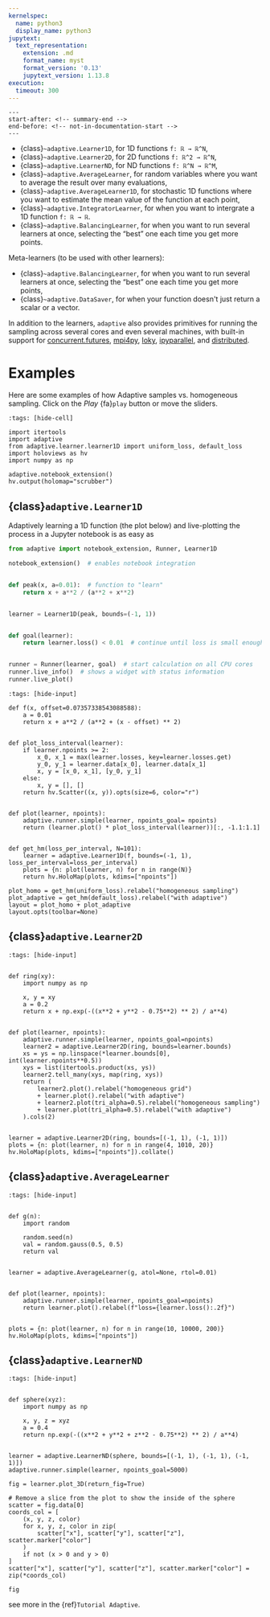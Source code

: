 ```yaml
---
kernelspec:
  name: python3
  display_name: python3
jupytext:
  text_representation:
    extension: .md
    format_name: myst
    format_version: '0.13'
    jupytext_version: 1.13.8
execution:
  timeout: 300
---
```


```{include} ../../README.md
---
start-after: <!-- summary-end -->
end-before: <!-- not-in-documentation-start -->
---
```

- {class}`~adaptive.Learner1D`, for 1D functions `f: ℝ → ℝ^N`,
- {class}`~adaptive.Learner2D`, for 2D functions `f: ℝ^2 → ℝ^N`,
- {class}`~adaptive.LearnerND`, for ND functions `f: ℝ^N → ℝ^M`,
- {class}`~adaptive.AverageLearner`, for random variables where you want to average the result over many evaluations,
- {class}`~adaptive.AverageLearner1D`, for stochastic 1D functions where you want to estimate the mean value of the function at each point,
- {class}`~adaptive.IntegratorLearner`, for when you want to intergrate a 1D function `f: ℝ → ℝ`.
- {class}`~adaptive.BalancingLearner`, for when you want to run several learners at once, selecting the “best” one each time you get more points.

Meta-learners (to be used with other learners):

- {class}`~adaptive.BalancingLearner`, for when you want to run several learners at once, selecting the “best” one each time you get more points,
- {class}`~adaptive.DataSaver`, for when your function doesn't just return a scalar or a vector.

In addition to the learners, `adaptive` also provides primitives for running the sampling across several cores and even several machines, with built-in support for
[concurrent.futures](https://docs.python.org/3/library/concurrent.futures.html),
[mpi4py](https://mpi4py.readthedocs.io/en/stable/mpi4py.futures.html),
[loky](https://loky.readthedocs.io/en/stable/),
[ipyparallel](https://ipyparallel.readthedocs.io/en/latest/), and
[distributed](https://distributed.readthedocs.io/en/latest/).

# Examples

Here are some examples of how Adaptive samples vs. homogeneous sampling.
Click on the *Play* {fa}`play` button or move the sliders.

```{code-cell} ipython3
:tags: [hide-cell]

import itertools
import adaptive
from adaptive.learner.learner1D import uniform_loss, default_loss
import holoviews as hv
import numpy as np

adaptive.notebook_extension()
hv.output(holomap="scrubber")
```

## {class}`adaptive.Learner1D`

Adaptively learning a 1D function (the plot below) and live-plotting the process in a Jupyter notebook is as easy as

```python
from adaptive import notebook_extension, Runner, Learner1D

notebook_extension()  # enables notebook integration


def peak(x, a=0.01):  # function to "learn"
    return x + a**2 / (a**2 + x**2)


learner = Learner1D(peak, bounds=(-1, 1))


def goal(learner):
    return learner.loss() < 0.01  # continue until loss is small enough


runner = Runner(learner, goal)  # start calculation on all CPU cores
runner.live_info()  # shows a widget with status information
runner.live_plot()
```

```{code-cell} ipython3
:tags: [hide-input]

def f(x, offset=0.07357338543088588):
    a = 0.01
    return x + a**2 / (a**2 + (x - offset) ** 2)


def plot_loss_interval(learner):
    if learner.npoints >= 2:
        x_0, x_1 = max(learner.losses, key=learner.losses.get)
        y_0, y_1 = learner.data[x_0], learner.data[x_1]
        x, y = [x_0, x_1], [y_0, y_1]
    else:
        x, y = [], []
    return hv.Scatter((x, y)).opts(size=6, color="r")


def plot(learner, npoints):
    adaptive.runner.simple(learner, npoints_goal= npoints)
    return (learner.plot() * plot_loss_interval(learner))[:, -1.1:1.1]


def get_hm(loss_per_interval, N=101):
    learner = adaptive.Learner1D(f, bounds=(-1, 1), loss_per_interval=loss_per_interval)
    plots = {n: plot(learner, n) for n in range(N)}
    return hv.HoloMap(plots, kdims=["npoints"])

plot_homo = get_hm(uniform_loss).relabel("homogeneous sampling")
plot_adaptive = get_hm(default_loss).relabel("with adaptive")
layout = plot_homo + plot_adaptive
layout.opts(toolbar=None)
```

## {class}`adaptive.Learner2D`

```{code-cell} ipython3
:tags: [hide-input]


def ring(xy):
    import numpy as np

    x, y = xy
    a = 0.2
    return x + np.exp(-((x**2 + y**2 - 0.75**2) ** 2) / a**4)


def plot(learner, npoints):
    adaptive.runner.simple(learner, npoints_goal=npoints)
    learner2 = adaptive.Learner2D(ring, bounds=learner.bounds)
    xs = ys = np.linspace(*learner.bounds[0], int(learner.npoints**0.5))
    xys = list(itertools.product(xs, ys))
    learner2.tell_many(xys, map(ring, xys))
    return (
        learner2.plot().relabel("homogeneous grid")
        + learner.plot().relabel("with adaptive")
        + learner2.plot(tri_alpha=0.5).relabel("homogeneous sampling")
        + learner.plot(tri_alpha=0.5).relabel("with adaptive")
    ).cols(2)


learner = adaptive.Learner2D(ring, bounds=[(-1, 1), (-1, 1)])
plots = {n: plot(learner, n) for n in range(4, 1010, 20)}
hv.HoloMap(plots, kdims=["npoints"]).collate()
```

## {class}`adaptive.AverageLearner`

```{code-cell} ipython3
:tags: [hide-input]


def g(n):
    import random

    random.seed(n)
    val = random.gauss(0.5, 0.5)
    return val


learner = adaptive.AverageLearner(g, atol=None, rtol=0.01)


def plot(learner, npoints):
    adaptive.runner.simple(learner, npoints_goal=npoints)
    return learner.plot().relabel(f"loss={learner.loss():.2f}")


plots = {n: plot(learner, n) for n in range(10, 10000, 200)}
hv.HoloMap(plots, kdims=["npoints"])
```

## {class}`adaptive.LearnerND`

```{code-cell} ipython3
:tags: [hide-input]


def sphere(xyz):
    import numpy as np

    x, y, z = xyz
    a = 0.4
    return np.exp(-((x**2 + y**2 + z**2 - 0.75**2) ** 2) / a**4)


learner = adaptive.LearnerND(sphere, bounds=[(-1, 1), (-1, 1), (-1, 1)])
adaptive.runner.simple(learner, npoints_goal=5000)

fig = learner.plot_3D(return_fig=True)

# Remove a slice from the plot to show the inside of the sphere
scatter = fig.data[0]
coords_col = [
    (x, y, z, color)
    for x, y, z, color in zip(
        scatter["x"], scatter["y"], scatter["z"], scatter.marker["color"]
    )
    if not (x > 0 and y > 0)
]
scatter["x"], scatter["y"], scatter["z"], scatter.marker["color"] = zip(*coords_col)

fig
```

see more in the {ref}`Tutorial Adaptive`.
